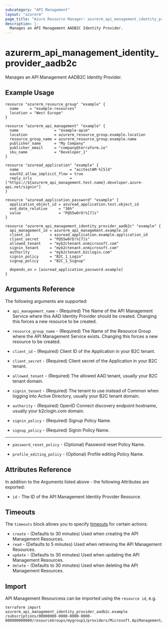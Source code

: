 ```yaml
---
subcategory: "API Management"
layout: "azurerm"
page_title: "Azure Resource Manager: azurerm_api_management_identity_provider_aadb2c"
description: |-
  Manages an API Management AADB2C Identity Provider.
---
```


# azurerm_api_management_identity_provider_aadb2c

Manages an API Management AADB2C Identity Provider.

## Example Usage

```hcl
resource "azurerm_resource_group" "example" {
  name     = "example-resources"
  location = "West Europe"
}

resource "azurerm_api_management" "example" {
  name                = "example-apim"
  location            = azurerm_resource_group.example.location
  resource_group_name = azurerm_resource_group.example.name
  publisher_name      = "My Company"
  publisher_email     = "company@terraform.io"
  sku_name            = "Developer_1"
}

resource "azuread_application" "example" {
  name                       = "acctestAM-%[5]d"
  oauth2_allow_implicit_flow = true
  reply_urls                 = ["https://${azurerm_api_management.test.name}.developer.azure-api.net/signin"]
}

resource "azuread_application_password" "example" {
  application_object_id = azuread_application.test.object_id
  end_date_relative     = "36h"
  value                 = "P@55w0rD!%[7]s"
}

resource "azurerm_api_management_identity_provider_aadb2c" "example" {
  api_management_id = azurerm_api_management.example.id
  client_id         = azuread_application.example.application_id
  client_secret     = "P@55w0rD!%[7]s"
  allowed_tenant    = "myb2ctenant.onmicrosoft.com"
  signin_tenant     = "myb2ctenant.onmicrosoft.com"
  authority         = "myb2ctenant.b2clogin.com"
  signin_policy     = "B2C_1_Login"
  signup_policy     = "B2C_1_Signup"

  depends_on = [azuread_application_password.example]
}
```

## Arguments Reference

The following arguments are supported:

* `api_management_name` - (Required) The Name of the API Management Service where this AAD Identity Provider should be created. Changing this forces a new resource to be created.

* `resource_group_name` - (Required) The Name of the Resource Group where the API Management Service exists. Changing this forces a new resource to be created.

* `client_id` - (Required) Client ID of the Application in your B2C tenant.

* `client_secret` - (Required) Client secret of the Application in your B2C tenant.

* `allowed_tenant` - (Required) The allowed AAD tenant, usually your B2C tenant domain.

* `signin_tenant` - (Required) The tenant to use instead of Common when logging into Active Directory, usually your B2C tenant domain.

* `authority` - (Required) OpenID Connect discovery endpoint hostname, usually your b2clogin.com domain.

* `signin_policy` - (Required) Signup Policy Name.

* `signup_policy` - (Required) Signin Policy Name.

---

* `password_reset_policy` - (Optional) Password reset Policy Name.

* `profile_editing_policy` - (Optional) Profile editing Policy Name.

## Attributes Reference

In addition to the Arguments listed above - the following Attributes are exported:

* `id` - The ID of the API Management Identity Provider Resource.

## Timeouts

The `timeouts` block allows you to specify [timeouts](https://www.terraform.io/docs/configuration/resources.html#timeouts) for certain actions:

* `create` - (Defaults to 30 minutes) Used when creating the API Management Resources.
* `read` - (Defaults to 5 minutes) Used when retrieving the API Management Resources.
* `update` - (Defaults to 30 minutes) Used when updating the API Management Resources.
* `delete` - (Defaults to 30 minutes) Used when deleting the API Management Resources.

## Import

API Management Resourcess can be imported using the `resource id`, e.g.

```shell
terraform import azurerm_api_management_identity_provider_aadb2c.example /subscriptions/00000000-0000-0000-0000-000000000000/resourceGroups/mygroup1/providers/Microsoft.ApiManagement/service1/identityProviders/AadB2C
```
